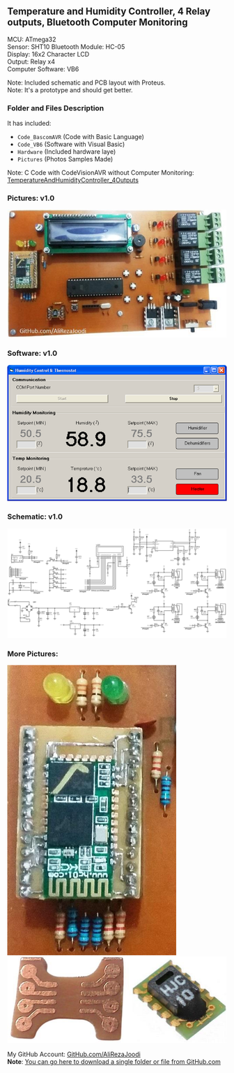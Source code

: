 ## Temperature and Humidity Controller, 4 Relay outputs, Bluetooth Computer Monitoring

MCU:        		ATmega32  
Sensor:     		SHT10
Bluetooth Module:	HC-05  
Display:    		16x2 Character LCD  
Output:			Relay	x4  
Computer Software:	VB6  

Note: Included schematic and PCB layout with Proteus.  
Note: It's a prototype and should get better.  

### Folder and Files Description
It has included:
- `Code_BascomAVR` (Code with Basic Language)
- `Code_VB6` (Software with Visual Basic)
- `Hardware` (Included hardware laye)
- `Pictures` (Photos Samples Made)

Note:
C Code with CodeVisionAVR without Computer Monitoring: [TemperatureAndHumidityController_4Outputs](https://github.com/AliRezaJoodi/AVR_Projects/blob/main/TemperatureAndHumidityController_4Outputs) 

### Pictures: v1.0
![](Pictures/v1.0.jpg)

### Software: v1.0
![](Code_VB6/v1.0.png)

### Schematic: v1.0
![](Hardware/v1.0.png)

### More Pictures:
![](Pictures/BluetoothModule.jpg)  
![](Pictures/SensorPCB.jpg)  

My GitHub Account: [GitHub.com/AliRezaJoodi](https://github.com/AliRezaJoodi)  
**Note**: [You can go here to download a single folder or file from GitHub.com](https://minhaskamal.github.io/DownGit/#/home)
